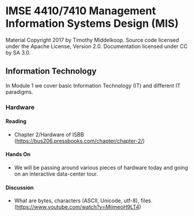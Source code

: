 # IMSE 4410/7410 Management Information Systems Design (MIS)

Material Copyright 2017 by Timothy Middelkoop.
Source code licensed under the Apache License, Version 2.0. 
Documentation licensed under CC by SA 3.0.

## Information Technology

In Module 1 we cover basic Information Technology (IT) and different IT paradigms.

### Hardware

#### Reading
 * Chapter 2/Hardware of ISBB (https://bus206.pressbooks.com/chapter/chapter-2/)

#### Hands On
 * We will be passing around various pieces of hardware today and going on an interactive data-center tour.

#### Discussion
 * What are bytes, characters (ASCII, Unicode, utf-8), files. (https://www.youtube.com/watch?v=MijmeoH9LT4)

